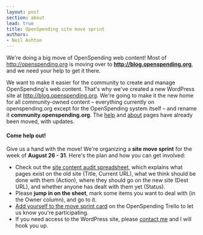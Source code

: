 ```yaml
---
layout: post
section: about
lead: true
title: OpenSpending site move sprint
authors:
- Neil Ashton
---
```

We're doing a big move of OpenSpending web content! Most of <http://openspending.org> is moving over to **<http://blog.openspending.org>**, and we need your help to get it there.

We want to make it easier for the community to create and manage OpenSpending's web content. That's why we've created a new WordPress site at <http://blog.openspending.org>. We're going to make it the new home for all community-owned content – everything currently on openspending.org except for the OpenSpending system itself – and rename it **community.openspending.org**. The [help][1] and [about][2] pages have already been moved, with updates.

#### Come help out!

Give us a hand with the move! We're organizing a **site move sprint** for the week of **August 26 - 31**. Here's the plan and how you can get involved:

* Check out the [site content audit spreadsheet][3], which explains what pages exist on the old site (Title, Current URL), what we think should be done with them (Action), where they should go on the new site (Dest URL), and whether anyone has dealt with them yet (Status).
* Please **jump in on the sheet**, mark some items you want to deal with (in the Owner column), and go to it.
* [Add yourself to the move sprint card][4] on the OpenSpending Trello to let us know you're participating.
* If you need access to the WordPress site, please [contact me][5] and I will hook you up.

[1]:	http://blog.openspending.org/help/
[2]:	http://blog.openspending.org/about
[3]:	https://docs.google.com/spreadsheet/ccc?key=0AqR8dXc6Ji4JdEZpYWZoVWFWS2QxdkJCVzVoNmRodWc&usp=sharing
[4]:	https://trello.com/c/GjLERmLu/54-openspending-site-move-sprint-august-26-to-31
[5]:	mailto:neil.ashton@okfn.org

